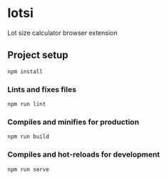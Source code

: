 # lotsi
Lot size calculator browser extension

## Project setup
```
npm install
```

### Lints and fixes files
```
npm run lint
```

### Compiles and minifies for production
```
npm run build
```

### Compiles and hot-reloads for development
```
npm run serve
```





